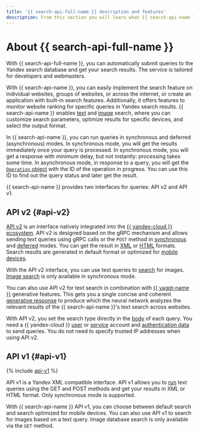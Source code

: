 ```yaml
---
title: '{{ search-api-full-name }} description and features'
description: From this section you will learn what {{ search-api-name }} is, what tools and features it provides, and what challenges it can be up to.
---
```


# About {{ search-api-full-name }}

With {{ search-api-full-name }}, you can automatically submit queries to the Yandex search database and get your search results. The service is tailored for developers and webmasters.

With {{ search-api-name }}, you can easily implement the search feature on individual websites, groups of websites, or across the internet, or create an application with built-in search features. Additionally, it offers features to monitor website ranking for specific queries in Yandex search results. {{ search-api-name }} enables [text](./web-search.md) and [image](./image-search.md) search, where you can customize search parameters, optimize results for specific devices, and select the output format. 

In {{ search-api-name }}, you can run queries in synchronous and deferred (asynchronous) modes. In synchronous mode, you will get the results immediately once your query is processed. In synchronous mode, you will get a response with minimum delay, but not instantly: processing takes some time. In asynchronous mode, in response to a query, you will get the [`Operation` object](../../api-design-guide/concepts/operation.md) with the ID of the operation in progress. You can use this ID to find out the query status and later get the result.

{{ search-api-name }} provides two interfaces for queries: API v2 and API v1. 

## API v2 {#api-v2}

[API v2](../operations/web-search.md) is an interface natively integrated into the [{{ yandex-cloud }} ecosystem](../../overview/concepts/services.md). API v2 is designed based on the gRPC mechanism and allows sending text queries using gRPC calls or the `POST` method in [synchronous](../operations/web-search-sync.md) and [deferred](../operations/web-search.md) modes. You can get the result in [XML](./response.md) or [HTML](./html-response.md) formats. Search results are generated in default format or optimized for [mobile devices](../operations/v2-mobile.md).

With the API v2 interface, you can use text queries to [search](../operations/search-images.md) for images. [Image search](image-search.md) is only available in synchronous mode.

You can also use API v2 for text search in combination with [{{ yagpt-name }}](../../foundation-models/concepts/generation/index.md) generative features. This gets you a single concise and coherent [generative response](./generative-response.md) to produce which the neural network analyzes the relevant results of the {{ search-api-name }}'s text search across websites.

With API v2, you set the search type directly in the [body](./web-search.md#parameters) of each query. You need a {{ yandex-cloud }} [user](../../iam/concepts/users/accounts.md) or [service](../../iam/concepts/users/service-accounts.md) account and [authentication data](../api-ref/authentication.md) to send queries. You do not need to specify trusted IP addresses when using API v2.

## API v1 {#api-v1}

{% include [api-v1](../../_includes/search-api/api-v1.md) %}

API v1 is a Yandex XML compatible interface. API v1 allows you to [run](../operations/searching.md) text queries using the GET and POST methods and get your results in XML or HTML format. Only synchronous mode is supported.

With {{ search-api-name }} API v1, you can choose between default search and search optimized for mobile devices. You can also use API v1 to search for images based on a text query. Image database search is only available via the `GET` method.
